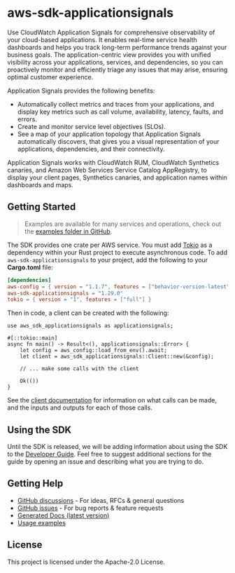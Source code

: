 # aws-sdk-applicationsignals

Use CloudWatch Application Signals for comprehensive observability of your cloud-based applications. It enables real-time service health dashboards and helps you track long-term performance trends against your business goals. The application-centric view provides you with unified visibility across your applications, services, and dependencies, so you can proactively monitor and efficiently triage any issues that may arise, ensuring optimal customer experience.

Application Signals provides the following benefits:
  - Automatically collect metrics and traces from your applications, and display key metrics such as call volume, availability, latency, faults, and errors.
  - Create and monitor service level objectives (SLOs).
  - See a map of your application topology that Application Signals automatically discovers, that gives you a visual representation of your applications, dependencies, and their connectivity.

Application Signals works with CloudWatch RUM, CloudWatch Synthetics canaries, and Amazon Web Services Service Catalog AppRegistry, to display your client pages, Synthetics canaries, and application names within dashboards and maps.

## Getting Started

> Examples are available for many services and operations, check out the
> [examples folder in GitHub](https://github.com/awslabs/aws-sdk-rust/tree/main/examples).

The SDK provides one crate per AWS service. You must add [Tokio](https://crates.io/crates/tokio)
as a dependency within your Rust project to execute asynchronous code. To add `aws-sdk-applicationsignals` to
your project, add the following to your **Cargo.toml** file:

```toml
[dependencies]
aws-config = { version = "1.1.7", features = ["behavior-version-latest"] }
aws-sdk-applicationsignals = "1.29.0"
tokio = { version = "1", features = ["full"] }
```

Then in code, a client can be created with the following:

```rust,no_run
use aws_sdk_applicationsignals as applicationsignals;

#[::tokio::main]
async fn main() -> Result<(), applicationsignals::Error> {
    let config = aws_config::load_from_env().await;
    let client = aws_sdk_applicationsignals::Client::new(&config);

    // ... make some calls with the client

    Ok(())
}
```

See the [client documentation](https://docs.rs/aws-sdk-applicationsignals/latest/aws_sdk_applicationsignals/client/struct.Client.html)
for information on what calls can be made, and the inputs and outputs for each of those calls.

## Using the SDK

Until the SDK is released, we will be adding information about using the SDK to the
[Developer Guide](https://docs.aws.amazon.com/sdk-for-rust/latest/dg/welcome.html). Feel free to suggest
additional sections for the guide by opening an issue and describing what you are trying to do.

## Getting Help

* [GitHub discussions](https://github.com/awslabs/aws-sdk-rust/discussions) - For ideas, RFCs & general questions
* [GitHub issues](https://github.com/awslabs/aws-sdk-rust/issues/new/choose) - For bug reports & feature requests
* [Generated Docs (latest version)](https://awslabs.github.io/aws-sdk-rust/)
* [Usage examples](https://github.com/awslabs/aws-sdk-rust/tree/main/examples)

## License

This project is licensed under the Apache-2.0 License.

